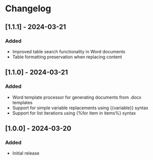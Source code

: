 # Changelog

## [1.1.1] - 2024-03-21

### Added
- Improved table search functionality in Word documents
- Table formatting preservation when replacing content

## [1.1.0] - 2024-03-21

### Added
- Word template processor for generating documents from .docx templates
- Support for simple variable replacements using {{variable}} syntax
- Support for list iterations using {%for item in items%} syntax

## [1.0.0] - 2024-03-20

### Added
- Initial release
